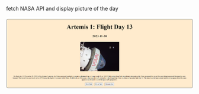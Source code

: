 fetch NASA API and display picture of the day

![How the website looks like](<Screenshot 2023-11-29 233426.png>)